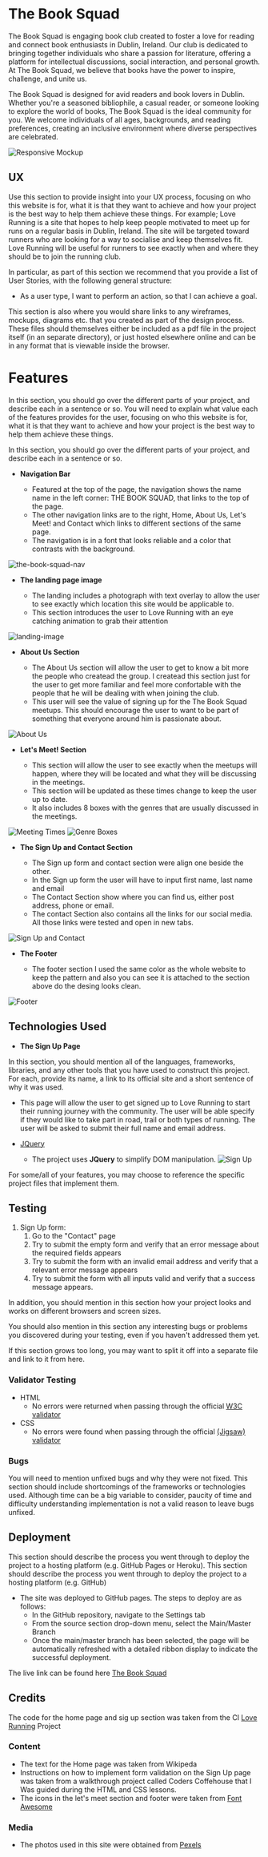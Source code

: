 # The Book Squad

The Book Squad is engaging book club created to foster a love for reading and connect book enthusiasts in Dublin, Ireland. Our club is dedicated to bringing together individuals who share a passion for literature, offering a platform for intellectual discussions, social interaction, and personal growth. At The Book Squad, we believe that books have the power to inspire, challenge, and unite us.

The Book Squad is designed for avid readers and book lovers in Dublin. Whether you're a seasoned bibliophile, a casual reader, or someone looking to explore the world of books, The Book Squad is the ideal community for you. We welcome individuals of all ages, backgrounds, and reading preferences, creating an inclusive environment where diverse perspectives are celebrated.

![Responsive Mockup](https://github.com/ruimarnjr/the-book-squad/blob/main/assets/images/the-book-squad.jpg)

## UX

Use this section to provide insight into your UX process, focusing on who this website is for, what it is that they want to achieve and how your project is the best way to help them achieve these things.
For example; Love Running is a site that hopes to help keep people motivated to meet up for runs on a regular basis in Dublin, Ireland. The site will be targeted toward runners who are looking for a way to socialise and keep themselves fit. Love Running will be useful for runners to see exactly when and where they should be to join the running club. 

In particular, as part of this section we recommend that you provide a list of User Stories, with the following general structure:
- As a user type, I want to perform an action, so that I can achieve a goal.

This section is also where you would share links to any wireframes, mockups, diagrams etc. that you created as part of the design process. These files should themselves either be included as a pdf file in the project itself (in an separate directory), or just hosted elsewhere online and can be in any format that is viewable inside the browser. 

# Features
  
In this section, you should go over the different parts of your project, and describe each in a sentence or so. You will need to explain what value each of the features provides for the user, focusing on who this website is for, what it is that they want to achieve and how your project is the best way to help them achieve these things.

In this section, you should go over the different parts of your project, and describe each in a sentence or so.

- __Navigation Bar__

  - Featured at the top of the page, the navigation shows the name name in the left corner: THE BOOK SQUAD, that links to the top of the page.
  - The other navigation links are to the right, Home, About Us, Let's Meet! and Contact which links to different sections of the same page.
  - The navigation is in a font that looks reliable and a color that contrasts with the background.

![the-book-squad-nav](https://github.com/ruimarnjr/the-book-squad/blob/main/assets/images/the-book-squad-nav.jpg)


- __The landing page image__

  - The landing includes a photograph with text overlay to allow the user to see exactly which location this site would be applicable to. 
  - This section introduces the user to Love Running with an eye catching animation to grab their attention

![landing-image](https://github.com/ruimarnjr/the-book-squad/blob/main/assets/images/landing-page-image.jpg)


- __About Us Section__

  - The About Us section will allow the user to get to know a bit more the people who createad the group. I createad this section just for the user to get more familiar and feel more confortable with the people that he will be dealing with when joining the club.
  - This user will see the value of signing up for the The Book Squad meetups. This should encourage the user to want to be part of something that everyone around him is passionate about. 

![About Us](https://github.com/ruimarnjr/the-book-squad/blob/main/assets/images/about-us.jpg)


- __Let's Meet! Section__

  - This section will allow the user to see exactly when the meetups will happen, where they will be located and what they will be discussing in the meetings.
  - This section will be updated as these times change to keep the user up to date.
  - It also includes 8 boxes with the genres that are usually discussed in the meetings. 

![Meeting Times](https://github.com/ruimarnjr/the-book-squad/blob/main/assets/images/lets-meet.jpg)
![Genre Boxes](https://github.com/ruimarnjr/the-book-squad/blob/main/assets/images/genre-boxes.jpg)

- __The Sign Up and Contact Section__
 
  - The Sign up form and contact section were align one beside the other.   
  -  In the Sign up form the user will have to input first name, last name and email
  -  The Contact Section show where you can find us, either post address, phone or email.
  -  The contact Section also contains all the links for our social media. All those links were tested and open in new tabs.

![Sign Up and Contact](https://github.com/ruimarnjr/the-book-squad/blob/main/assets/images/sign-up-and-contact.jpg)

- __The Footer__ 

  - The footer section I used the same color as the whole website to keep the pattern and also you can see it is attached to the section above do the desing looks clean.

![Footer](https://github.com/lucyrush/readme-template/blob/master/media/footer.png)


## Technologies Used
- __The Sign Up Page__

In this section, you should mention all of the languages, frameworks, libraries, and any other tools that you have used to construct this project. For each, provide its name, a link to its official site and a short sentence of why it was used.
  - This page will allow the user to get signed up to Love Running to start their running journey with the community. The user will be able specify if they would like to take part in road, trail or both types of running. The user will be asked to submit their full name and email address. 

- [JQuery](https://jquery.com)
    - The project uses **JQuery** to simplify DOM manipulation.
![Sign Up](https://github.com/lucyrush/readme-template/blob/master/media/love_running_signup.png)

For some/all of your features, you may choose to reference the specific project files that implement them.

## Testing 

1. Sign Up form:
    1. Go to the "Contact" page
    2. Try to submit the empty form and verify that an error message about the required fields appears
    3. Try to submit the form with an invalid email address and verify that a relevant error message appears
    4. Try to submit the form with all inputs valid and verify that a success message appears.

In addition, you should mention in this section how your project looks and works on different browsers and screen sizes.

You should also mention in this section any interesting bugs or problems you discovered during your testing, even if you haven't addressed them yet.

If this section grows too long, you may want to split it off into a separate file and link to it from here.


### Validator Testing 

- HTML
  - No errors were returned when passing through the official [W3C validator](https://validator.w3.org/nu/?doc=https%3A%2F%2Fcode-institute-org.github.io%2Flove-running-2.0%2Findex.html)
- CSS
  - No errors were found when passing through the official [(Jigsaw) validator](https://jigsaw.w3.org/css-validator/validator?uri=https%3A%2F%2Fvalidator.w3.org%2Fnu%2F%3Fdoc%3Dhttps%253A%252F%252Fcode-institute-org.github.io%252Flove-running-2.0%252Findex.html&profile=css3svg&usermedium=all&warning=1&vextwarning=&lang=en#css)

### Bugs

You will need to mention unfixed bugs and why they were not fixed. This section should include shortcomings of the frameworks or technologies used. Although time can be a big variable to consider, paucity of time and difficulty understanding implementation is not a valid reason to leave bugs unfixed. 

## Deployment

This section should describe the process you went through to deploy the project to a hosting platform (e.g. GitHub Pages or Heroku).
This section should describe the process you went through to deploy the project to a hosting platform (e.g. GitHub) 

- The site was deployed to GitHub pages. The steps to deploy are as follows: 
  - In the GitHub repository, navigate to the Settings tab 
  - From the source section drop-down menu, select the Main/Master Branch
  - Once the main/master branch has been selected, the page will be automatically refreshed with a detailed ribbon display to indicate the successful deployment. 

The live link can be found here [The Book Squad](<https://ruimarnjr.github.io/the-book-squad/>)


## Credits
The code for the home page and sig up section was taken from the CI [Love Running](https://code-institute-org.github.io/love-running-2.0/index.html) Project

### Content 

- The text for the Home page was taken from Wikipeda
- Instructions on how to implement form validation on the Sign Up page was taken from a walkthrough project called Coders Coffehouse that I Was guided during the HTML and CSS lessons.
- The icons in the let's meet section and footer were taken from [Font Awesome](https://fontawesome.com/)

### Media
- The photos used in this site were obtained from [Pexels](https://www.pexels.com/)



